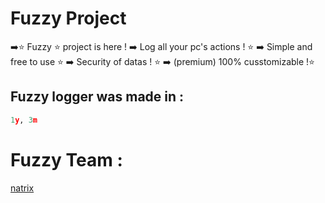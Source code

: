 # Fuzzy Project
➡️⭐ Fuzzy ⭐ project is here ! 
➡️ Log all your pc's actions ! ⭐
➡️ Simple and free to use ⭐
➡️ Security of datas ! ⭐
➡️ (premium) 100% cusstomizable !⭐


## Fuzzy logger was made in :
```PYTHON
1y, 3m
```

# Fuzzy Team :
[natrix](https://github.com/natrixdev)

